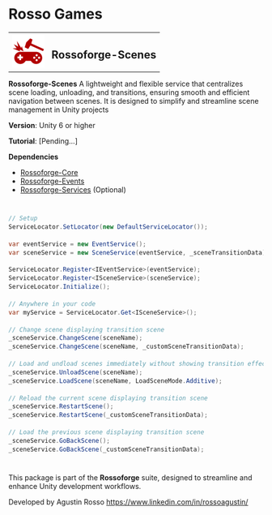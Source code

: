 # Rosso Games

<table>
  <tr>
    <td><img src="https://github.com/rossogames/Rossoforge-Scenes/blob/master/logo.png?raw=true" alt="Rossoforge" width="64"/></td>
    <td><h2>Rossoforge-Scenes</h2></td>
  </tr>
</table>

**Rossoforge-Scenes** A lightweight and flexible service that centralizes scene loading, unloading, and transitions, ensuring smooth and efficient navigation between scenes. It is designed to simplify and streamline scene management in Unity projects

**Version**: Unity 6 or higher

**Tutorial**: [Pending...]

**Dependencies**
* [Rossoforge-Core](https://github.com/rossogames/Rossoforge-Core.git)
* [Rossoforge-Events](https://github.com/rossogames/Rossoforge-Events.git)
* [Rossoforge-Services](https://github.com/rossogames/Rossoforge-Services.git) (Optional)

#

```csharp
// Setup
ServiceLocator.SetLocator(new DefaultServiceLocator());

var eventService = new EventService();
var sceneService = new SceneService(eventService, _sceneTransitionData);

ServiceLocator.Register<IEventService>(eventService);
ServiceLocator.Register<ISceneService>(sceneService);
ServiceLocator.Initialize();

// Anywhere in your code
var myService = ServiceLocator.Get<ISceneService>();

// Change scene displaying transition scene
_sceneService.ChangeScene(sceneName);
_sceneService.ChangeScene(sceneName, _customSceneTransitionData);

// Load and undload scenes immediately without showing transition effect
_sceneService.UnloadScene(sceneName);
_sceneService.LoadScene(sceneName, LoadSceneMode.Additive);

// Reload the current scene displaying transition scene
_sceneService.RestartScene();
_sceneService.RestartScene(_customSceneTransitionData);

// Load the previous scene displaying transition scene
_sceneService.GoBackScene();
_sceneService.GoBackScene(_customSceneTransitionData);
```

#
This package is part of the **Rossoforge** suite, designed to streamline and enhance Unity development workflows.

Developed by Agustin Rosso
https://www.linkedin.com/in/rossoagustin/
